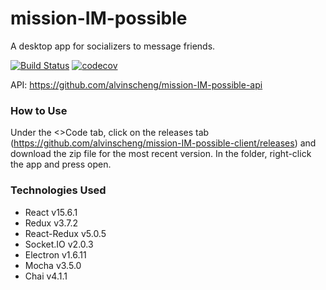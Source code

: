 # mission-IM-possible
A desktop app for socializers to message friends.

[![Build Status](https://travis-ci.org/alvinscheng/mission-IM-possible-client.svg?branch=master)](https://travis-ci.org/alvinscheng/mission-IM-possible-client)
[![codecov](https://codecov.io/gh/alvinscheng/mission-IM-possible-client/branch/master/graph/badge.svg)](https://codecov.io/gh/alvinscheng/mission-IM-possible-client)

API: https://github.com/alvinscheng/mission-IM-possible-api

### How to Use

Under the <>Code tab, click on the releases tab (https://github.com/alvinscheng/mission-IM-possible-client/releases) and download the zip file for the most recent version. In the folder, right-click the app and press open.

### Technologies Used

  * React v15.6.1
  * Redux v3.7.2
  * React-Redux v5.0.5
  * Socket.IO v2.0.3
  * Electron v1.6.11
  * Mocha v3.5.0
  * Chai v4.1.1
